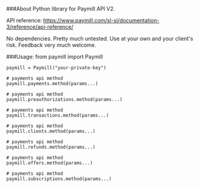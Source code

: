 ###About
Python library for Paymill API V2.

API reference: https://www.paymill.com/sl-si/documentation-3/reference/api-reference/

No dependencies. Pretty much untested. Use at your own and your client's risk. Feedback very much welcome.

###Usage:
	from paymill import Paymill

	paymill = Paymill("your-private-key")

	# payments api method
	paymill.payments.method(params...)

	# payments api method
	paymill.preauthorizations.method(params...)

	# payments api method
	paymill.transactions.method(params...)

	# payments api method
	paymill.clients.method(params...)

	# payments api method
	paymill.refunds.method(params...)

	# payments api method
	paymill.offers.method(params...)

	# payments api method
	paymill.subscriptions.method(params...)
